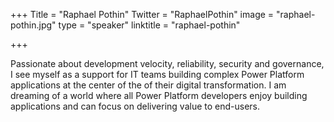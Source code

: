 +++
Title = "Raphael Pothin"
Twitter = "RaphaelPothin"
image = "raphael-pothin.jpg"
type = "speaker"
linktitle = "raphael-pothin"

+++

Passionate about development velocity, reliability, security and governance, I see myself as a support for IT teams building complex Power Platform applications at the center of the of their digital transformation. I am dreaming of a world where all Power Platform developers enjoy building applications and can focus on delivering value to end-users.
